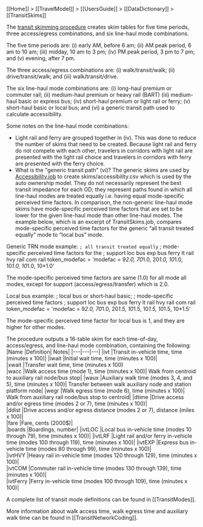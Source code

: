 [[Home]] > [[TravelModel]] > [[UsersGuide]] > [[DataDictionary]] > [[TransitSkims]]

The [transit skimming procedure](https://github.com/BayAreaMetro/travel-model-one/blob/master/model-files/scripts/skims/TransitSkims.job) creates skim tables for five time periods, three access/egress combinations, and six line-haul mode combinations. 

The five time periods are: (i) early AM, before 6 am; (ii) AM peak period, 6 am to 10 am; (iii) midday, 10 am to 3 pm; (iv) PM peak period, 3 pm to 7 pm; and (v) evening, after 7 pm. 

The three access/egress combinations are: (i) walk/transit/walk; (ii) drive/transit/walk; and (iii) walk/transit/drive. 

The six line-haul mode combinations are: (i) long-haul premium or commuter rail; (ii) medium-haul premium or heavy rail (BART) (iii) medium-haul basic or express bus; (iv) short-haul premium or light rail or ferry; (v) short-haul basic or local bus; and (vi) a generic transit path used to calculate accessibility.

Some notes on the line-haul mode combinations:
-  Light rail and ferry are grouped together in (iv).  This was done to reduce the number of skims that need to be created.  Because light rail and ferry do not compete with each other, travelers in corridors with light rail are presented with the light rail choice and travelers in corridors with ferry are presented with the ferry choice. 
- What is the "generic transit path" (vi)? The generic skims are used by [Accessibility.job](https://github.com/BayAreaMetro/travel-model-one/blob/master/model-files/scripts/skims/Accessibility.job) to create skims/accessibility.csv which is used by the auto ownership model. They do not necessarily represent the best transit impedance for each OD; they represent paths found in which all line-haul modes are treated equally i.e. having equal mode-specific perceived time factors. In comparison, the non-generic line-haul mode skims have mode-specific perceived time factors that are set to be lower for the given line-haul mode than other line-haul modes. The example below, which is an excerpt of TransitSkims.job, compares mode-specific perceived time factors for the generic “all transit treated equally” mode to “local bus” mode.

Generic TRN mode example:
`; all transit treated equally`
; mode-specific perceived time factors for the 
; support loc bus exp bus ferry lt rail hvy rail com rail
token_modefac = 'modefac = 9*2.0, 70*1.0, 20*1.0, 10*1.0, 10*1.0, 10*1.0, 10*1.0'

The mode-specific perceived time factors are same (1.0) for all mode all modes, except for support (access/egress/transfer) which is 2.0.

Local bus example:
; local bus or short-haul basic; 
; mode-specific perceived time factors
;  support  loc bus  exp bus   ferry  lt rail  hvy rail  com rail
 token_modefac = 'modefac  =   9*2.0,  70*1.0,  20*1.5, 10*1.5,  10*1.5,   10*1.5,   10*1.5'   

The mode-specific perceived time factor for local bus is 1, and they are higher for other modes.


The procedure outputs a 16-table skim for each time-of-day, access/egress, and line-haul mode combination, containing the following:
|Name	|Definition|	Notes|
|---|---|---|
|ivt	|Transit in-vehicle time, time (minutes x 100)|	
|iwait	|Initial wait time, time (minutes x 100)|	
|xwait	|Transfer wait time, time (minutes x 100)	
|wacc	|Walk access time (mode 1), time (minutes x 100)|	Walk from centroid to auxiliary rail node/bus stop|
|waux	|Auxiliary walk time (modes 3, 4, and 5), time (minutes x 100)|	Transfer between walk auxiliary node and station platform node|
|wegr	|Walk egress time (mode 6), time (minutes x 100)|	Walk from auxiliary rail node/bus stop to centroid|
|dtime	|Drive access and/or egress time (modes 2 or 7), time (minutes x 100)|	
|ddist	|Drive access and/or egress distance (modes 2 or 7), distance (miles x 100)|	
|fare	|Fare, cents (2000$)|	
|boards	|Boardings, number|	
|ivtLOC	|Local bus in-vehicle time (modes 10 through 79), time (minutes x 100)|	
|ivtLRF	|Light rail and/or ferry in-vehicle time (modes 100 through 119), time (minutes x 100)|	
|ivtEXP	|Express bus in-vehicle time (modes 80 through 99), time (minutes x 100)|	
|ivtHVY	|Heavy rail in-vehicle time (modes 120 through 129), time (minutes x 100)|	
|ivtCOM	|Commuter rail in-vehicle time (modes 130 through 139), time (minutes x 100)|	
|ivtFerry	|Ferry in-vehicle time (modes 100 through 109), time (minutes x 100)|	

A complete list of transit mode definitions can be found in [[TransitModes]].

More information about walk access time, walk egress time and auxiliary walk time can be found in [[TransitNetworkCoding]].
